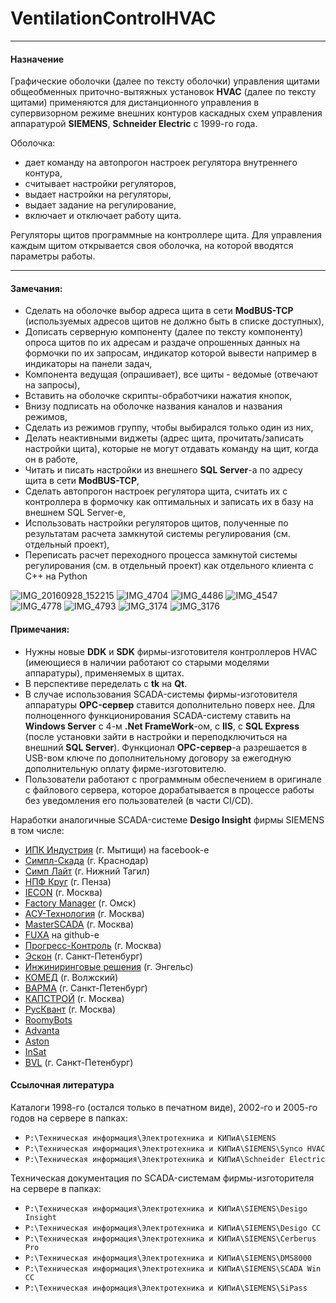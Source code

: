 # VentilationControlHVAC

----
#### Назначение
Графические оболочки (далее по тексту оболочки) управления щитами общеобменных приточно-вытяжных установок **HVAC** (далее по тексту щитами) применяются для дистанционного управления в супервизорном режиме внешних контуров каскадных схем управления аппаратурой **SIEMENS**, **Schneider Electric** с 1999-го года.

Оболочка: 
 - дает команду на автопрогон настроек регулятора внутреннего контура,
 - считывает настройки регуляторов,
 - выдает настройки на регуляторы,
 - выдает задание на регулирование,
 - включает и отключает работу щита.

Регуляторы щитов программные на контроллере щита.
Для управления каждым щитом открывается своя оболочка, на которой вводятся параметры работы.

----
#### Замечания:
 - Сделать на оболочке выбор адреса щита в сети **ModBUS-TCP** (используемых адресов щитов не должно быть в списке доступных),
 - Дописать серверную компоненту (далее по тексту компоненту) опроса щитов по их адресам и раздаче опрошенных данных на формочки по их запросам, индикатор которой вывести например в индикаторы на панели задач,
 - Компонента ведущая (опрашивает), все щиты - ведомые (отвечают на запросы),
 - Вставить на оболочке скрипты-обработчики нажатия кнопок,
 - Внизу подписать на оболочке названия каналов и названия режимов,
 - Сделать из режимов группу, чтобы выбирался только один из них,
 - Делать неактивными виджеты (адрес щита, прочитать/записать настройки щита), которые не могут отдавать команду на щит, когда он в работе,
 - Читать и писать настройки из внешнего **SQL Server**-а по адресу щита в сети **ModBUS-TCP**,
 - Сделать автопрогон настроек регулятора щита, считать их с контроллера в формочку как оптимальных и записать их в базу на внешнем SQL Server-е,
 - Использовать настройки регуляторов щитов, полученные по результатам расчета замкнутой системы регулирования (см. отдельный проект),
 - Переписать расчет переходного процесса замкнутой системы регулирования (см. в отдельный проект) как отдельного клиента с C++ на Python

![IMG_20160928_152215](https://user-images.githubusercontent.com/104857185/169311708-07b7b03a-a0fc-4fd0-a122-0f73b721b21e.jpg)
![IMG_4704](https://user-images.githubusercontent.com/104857185/169308673-81a780ba-8a2d-46db-ab37-a9f41d53fa34.JPG)
![IMG_4486](https://user-images.githubusercontent.com/104857185/169309000-4f485313-a44b-4f15-818e-b0a76adfc1ff.JPG)
![IMG_4547](https://user-images.githubusercontent.com/104857185/169310149-21e65ddf-7baa-45be-a14c-aa3a2d774197.JPG)
![IMG_4778](https://user-images.githubusercontent.com/104857185/169310532-a605a20f-8389-42ef-9c34-928f5b01c33a.JPG)
![IMG_4793](https://user-images.githubusercontent.com/104857185/169310808-5151ae47-95cf-4c17-8756-ea7f3cd65ec5.JPG)
![IMG_3174](https://user-images.githubusercontent.com/104857185/170977221-276454ab-5e53-4747-8108-c8fcff0e6f48.JPG)
![IMG_3176](https://user-images.githubusercontent.com/104857185/170977297-a0bd49e5-281f-4405-9636-5aa8f5c7a8ed.JPG)


#### Примечания:
 - Нужны новые **DDK** и **SDK** фирмы-изготовителя контроллеров HVAC (имеющиеся в наличии работают со старыми моделями аппаратуры), применяемых в щитах.
 - В перспективе переделать с **tk** на **Qt**.
 - В случае использования SCADA-системы фирмы-изготовителя аппаратуры **OPC-сервер** ставится дополнительно поверх нее. Для полноценного функционирования SCADA-систему ставить на **Windows Server** с 4-м **.Net FrameWork**-ом, с **IIS**, с **SQL Express** (после установки зайти в настройки и переподключиться на внешний **SQL Server**). Функционал **OPC-сервер**-а разрешается в USB-вом ключе по дополнительному договору за ежегодную дополнительную оплату фирме-изготовителю.
 - Пользователи работают с программным обеспечением в оригинале с файлового сервера, которое дорабатывается в процессе работы без уведомления его пользователей (в части CI/CD).

Наработки аналогичные SCADA-системе **Desigo Insight** фирмы SIEMENS в том числе:
 * [ИПК Индустрия](https://www.facebook.com/ipkindustriya/) (г. Мытищи) на facebook-е
 * [Симпл-Скада](https://simple-scada.com/) (г. Краснодар) 
 * [Симп Лайт](https://simplight.ru/) (г. Нижний Тагил) 
 * [НПФ Круг](https://www.krug2000.ru/products/ppr/scada-2000.html?utm_medium=cpc&utm_source=mail.yandex.ru&utm_campaign=15353707&utm_term=%D0%BA%D1%83%D0%BF%D0%B8%D1%82%D1%8C%20scada&utm_content=none.0&yclid=2892848951052795745) (г. Пенза)
 * [IECON](https://www.iecon.ru/about/) (г. Москва)
 * [Factory Manager](https://factorymanager.ru/) (г. Омск)
 * [АСУ-Технология](https://factorymanager.ru/) (г. Москва)
 * [MasterSCADA](https://masterscada.ru/?yclid=2966471923235094160#pos) (г. Москва)
 * [FUXA](https://github.com/frangoteam/FUXA) на github-е
 * [Прогресс-Контроль](https://progress-control.ru/) (г. Москва)
 * [Эскон](https://eskon-spb.ru) (г. Санкт-Петенбург)
 * [Инжиниринговые решения](https://ingircompany.ru/siemens?yclid=2798673388731962035) (г. Энгельс)
 * [КОМЕД](https://komed-automation.ru/o-kompanii) (г. Волжский)
 * [ВАРМА](https://varmatech.ru/automation-systems-development/?yclid=2798727833356145209) (г. Санкт-Петенбург)
 * [КАПСТРОЙ](https://constructor.ru/store/constructor/kapstroy/?utm_source=yandex&yclid=2926245293104894532) (г. Москва)
 * [РусКвант](https://rus-kvant.ru/?utm_source=yandex&utm_medium=vitaliy&utm_campaign=yandex_network_brand_rf&utm_content=cid:87412608|gid:5190223231|adid:14101242522|kwid:44651062050&utm_term=%D1%80%D1%83%D1%81%20%D0%BA%D0%B2%D0%B0%D0%BD%D1%82%20%D0%B8%D0%BC%D0%BF%D1%83%D0%BB%D1%8C%D1%81&yclid=2926301674729182146) (г. Москва)
 * [RoomyBots](https://roomybots.ru/doc/)
 * [Advanta](https://promo.advanta-group.ru/promo/?utm_source=yadirect&utm_medium=cpc&utm_campaign=83202387|MK_STRATEGII_KLYUCHI_RF_2023_promo_advanta_group_ru&utm_content=13486473614&utm_term=---autotargeting&yclid=2936916975607943712)
 * [Aston](https://astondevs.ru/?utm_campaign=stranica-retarget&yclid=2937092834591052453)
 * [InSat](https://insat.ru/products/?category=9&yclid=2937160091982435060)
 * [BVL](https://www.programmirovanie-kontrollerov.ru/promo1#block-2) (г. Санкт-Петенбург)

#### Ссылочная литература
Каталоги 1998-го (остался только в печатном виде), 2002-го и 2005-го годов на сервере в папках:
 - `P:\Техническая информация\Электротехника и КИПиА\SIEMENS`
 - `P:\Техническая информация\Электротехника и КИПиА\SIEMENS\Synco HVAC`
 - `P:\Техническая информация\Электротехника и КИПиА\Schneider Electric` 

Техническая документация по SCADA-системам фирмы-изготорителя на сервере в папках:
 - `P:\Техническая информация\Электротехника и КИПиА\SIEMENS\Desigo Insight`
 - `P:\Техническая информация\Электротехника и КИПиА\SIEMENS\Desigo CC`
 - `P:\Техническая информация\Электротехника и КИПиА\SIEMENS\Cerberus Pro`
 - `P:\Техническая информация\Электротехника и КИПиА\SIEMENS\DMS8000`
 - `P:\Техническая информация\Электротехника и КИПиА\SIEMENS\SCADA Win CC`
 - `P:\Техническая информация\Электротехника и КИПиА\SIEMENS\SiPass`
